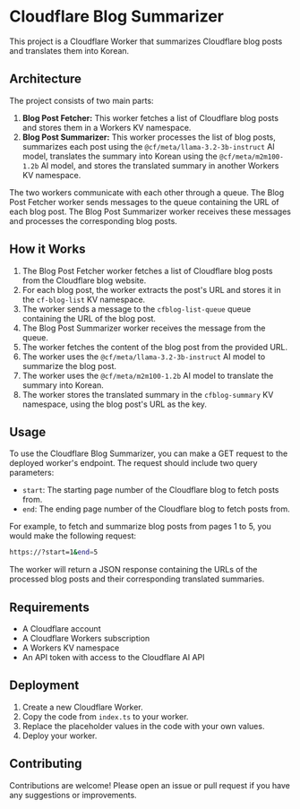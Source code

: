 # Cloudflare Blog Summarizer

This project is a Cloudflare Worker that summarizes Cloudflare blog posts and translates them into Korean.

## Architecture

The project consists of two main parts:

1. **Blog Post Fetcher:** This worker fetches a list of Cloudflare blog posts and stores them in a Workers KV namespace.
2. **Blog Post Summarizer:** This worker processes the list of blog posts, summarizes each post using the `@cf/meta/llama-3.2-3b-instruct` AI model, translates the summary into Korean using the `@cf/meta/m2m100-1.2b` AI model, and stores the translated summary in another Workers KV namespace.

The two workers communicate with each other through a queue. The Blog Post Fetcher worker sends messages to the queue containing the URL of each blog post. The Blog Post Summarizer worker receives these messages and processes the corresponding blog posts.

## How it Works

1. The Blog Post Fetcher worker fetches a list of Cloudflare blog posts from the Cloudflare blog website.
2. For each blog post, the worker extracts the post's URL and stores it in the `cf-blog-list` KV namespace.
3. The worker sends a message to the `cfblog-list-queue` queue containing the URL of the blog post.
4. The Blog Post Summarizer worker receives the message from the queue.
5. The worker fetches the content of the blog post from the provided URL.
6. The worker uses the `@cf/meta/llama-3.2-3b-instruct` AI model to summarize the blog post.
7. The worker uses the `@cf/meta/m2m100-1.2b` AI model to translate the summary into Korean.
8. The worker stores the translated summary in the `cfblog-summary` KV namespace, using the blog post's URL as the key.

## Usage

To use the Cloudflare Blog Summarizer, you can make a GET request to the deployed worker's endpoint. The request should include two query parameters:

- `start`: The starting page number of the Cloudflare blog to fetch posts from.
- `end`: The ending page number of the Cloudflare blog to fetch posts from.

For example, to fetch and summarize blog posts from pages 1 to 5, you would make the following request:

```bash
https://?start=1&end=5

```

The worker will return a JSON response containing the URLs of the processed blog posts and their corresponding translated summaries.

## Requirements

- A Cloudflare account
- A Cloudflare Workers subscription
- A Workers KV namespace
- An API token with access to the Cloudflare AI API

## Deployment

1. Create a new Cloudflare Worker.
2. Copy the code from `index.ts` to your worker.
3. Replace the placeholder values in the code with your own values.
4. Deploy your worker.

## Contributing

Contributions are welcome! Please open an issue or pull request if you have any suggestions or improvements.
